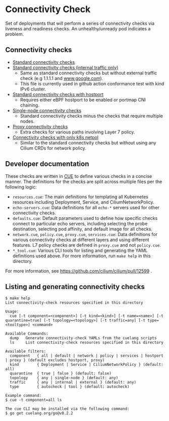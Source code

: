 # Connectivity Check

Set of deployments that will perform a series of connectivity checks via
liveness and readiness checks. An unhealthy/unready pod indicates a problem.

## Connectivity checks

* [Standard connectivity checks](./connectivity-check.yaml)
* [Standard connectivity checks (internal traffic only)](./connectivity-check-internal.yaml)
  * Same as standard connectivity checks but without external traffic check (e.g 1.1.1.1 and www.google.com).
  * This file is currently used in github action conformance test with kind IPv6 cluster.
* [Standard connectivity checks with hostport](./connectivity-check-hostport.yaml)
  * Requires either eBPF hostport to be enabled or portmap CNI chaining.
* [Single-node connectivity checks](./connectivity-check-single-node.yaml)
  * Standard connectivity checks minus the checks that require multiple nodes.
* [Proxy connectivity checks](./connectivity-check-proxy.yaml)
  * Extra checks for various paths involving Layer 7 policy.
* [Connectivity checks with only k8s netpol](./connectivity-check-netpol-only.yaml)
  * Similar to the standard connectivity checks but without using any Cilium CRDs for network policy.

## Developer documentation

These checks are written in [CUE](https://cuelang.org/) to define various
checks in a concise manner. The definitions for the checks are split across
multiple files per the following logic:

* `resources.cue`: The main definitions for templating all Kubernetes resources
  including Deployment, Service, and CiliumNetworkPolicy.
* `echo-servers.cue`: Data definitions for all `echo-*` servers used for other
  connectivity checks.
* `defaults.cue`: Default parameters used to define how specific checks connect
  to particular echo servers, including selecting the probe destination,
  selecting pod affinity, and default image for all checks.
* `network.cue`, `policy.cue`, `proxy.cue`, `services.cue`: Data definitions
  for various connectivity checks at different layers and using different
  features. L7 policy checks are defined in `proxy.cue` and not `policy.cue`.
* `*_tool.cue`: Various CLI tools for listing and generating the YAML
  definitions used above. For more information, run `make help` in this
  directory.

For more information, see https://github.com/cilium/cilium/pull/12599 .

## Listing and generating connectivity checks

```
$ make help
List connectivity-check resources specified in this directory

Usage:
  cue [-t component=<component>] [-t kind=<kind>] [-t name=<name>] [-t quarantine=true] [-t topology=<topology>] [-t traffic=any] [-t type=<tooltype>] <command>

Available Commands:
  dump   Generate connectivity-check YAMLs from the cuelang scripts
  ls     List connectivity-check resources specified in this directory

Available filters:
  component   { all | default | network | policy | services | hostport | proxy } (default excludes hostport, proxy)
  kind        { Deployment | Service | CiliumNetworkPolicy } (default: all)
  quarantine  { true | false } (default: false)
  topology    { any | single-node } (default: any)
  traffic     { any | internal | external } (default: any)
  type        { autocheck | tool } (default: autocheck)

Example command:
$ cue -t component=all ls

The cue CLI may be installed via the following command:
$ go get cuelang.org/go@v0.2.2
```
